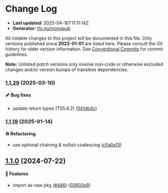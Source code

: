# Change Log

- **Last updated**: 2025-04-16T11:11:14Z
- **Generator**: [thi.ng/monopub](https://thi.ng/monopub)

All notable changes to this project will be documented in this file.
Only versions published since **2022-01-01** are listed here.
Please consult the Git history for older version information.
See [Conventional Commits](https://conventionalcommits.org/) for commit guidelines.

**Note:** Unlisted _patch_ versions only involve non-code or otherwise excluded changes
and/or version bumps of transitive dependencies.

### [1.1.29](https://github.com/thi-ng/umbrella/tree/@thi.ng/sorted-map@1.1.29) (2025-03-10)

#### 🩹 Bug fixes

- update return types (TS5.8.2) ([541db4c](https://github.com/thi-ng/umbrella/commit/541db4c))

### [1.1.19](https://github.com/thi-ng/umbrella/tree/@thi.ng/sorted-map@1.1.19) (2025-01-14)

#### ♻️ Refactoring

- use optional chaining & nullish coalescing ([c5a0a13](https://github.com/thi-ng/umbrella/commit/c5a0a13))

## [1.1.0](https://github.com/thi-ng/umbrella/tree/@thi.ng/sorted-map@1.1.0) (2024-07-22)

#### 🚀 Features

- import as new pkg ([#486](https://github.com/thi-ng/umbrella/issues/486)) ([02602e8](https://github.com/thi-ng/umbrella/commit/02602e8))
